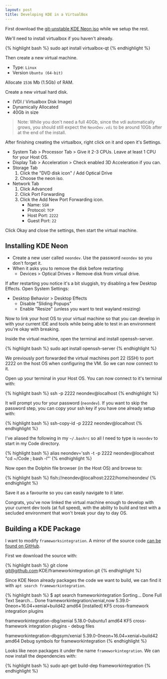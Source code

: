 ```yaml
---
layout: post
title: Developing KDE in a VirtualBox
---
```


First download the [git-unstable KDE Neon iso](https://files.kde.org/neon/images/neon-devedition-gitunstable/current/neon-devedition-gitunstable-current.iso) while we setup the rest.

We'll need to install virtualbox if you haven't already.

{% highlight bash %}
sudo apt install virtualbox-qt
{% endhighlight %}

Then create a new virtual machine.

* Type: `Linux`
* Version `Ubuntu (64-bit)`

Allocate `1536` Mb (1.5Gb) of RAM.

Create a new virtual hard disk.

* (VDI / Virtualbox Disk Image)
* Dynamically Allocated
* 40Gb in size

> Note: While you don't need a full 40Gb, since the vdi automatically grows, you should still expect the `NeonDev.vdi` to be around 10Gb after at the end of the install.

After finishing creating the virtualbox, right click on it and open it's Settings.

* System Tab > Processor Tab > Give it 2-3 CPUs. Leave at least 1 CPU for your Host OS.
* Display Tab > Acceleration > Check enabled 3D Acceleration if you can.
* Storage Tab
    1. Click the "DVD disk icon" / Add Optical Drive
    2. Choose the neon iso.
* Network Tab
    1. Click Advanced
    2. Click Port Forwarding
    3. Click the Add New Port Forwarding icon.
        * Name: `SSH`
        * Protocol: `TCP`
        * Host Port: `2222`
        * Guest Port: `22`

Click Okay and close the settings, then start the virtual machine.


## Installing KDE Neon

* Create a new user called `neondev`. Use the password `neondev` so you don't forget it.
* When it asks you to remove the disk before restarting:
    * Devices > Optical Drives > Remove disk from virtual drive.

If after restarting you notice it's a bit sluggish, try disabling a few Desktop Effects. Open System Settings:

* Desktop Behavior > Desktop Effects
    * Disable "Sliding Popups"
    * Enable "Resize" (unless you want to test wayland resizing)

Now to link your host OS to your virtual machine so that you can develop in with your current IDE and tools while being able to test in an environment you're okay with breaking.

Inside the virtual machine, open the terminal and install openssh-server.

{% highlight bash %}
sudo apt install openssh-server
{% endhighlight %}

We previously port forwarded the virtual machines port 22 (SSH) to port 2222 on the host OS when configuring the VM. So we can now connect to it.

Open up your terminal in your Host OS. You can now connect to it's terminal with:

{% highlight bash %}
ssh -p 2222 neondev@localhost
{% endhighlight %}

It will prompt you for your password (`neondev`). If you want to skip the password step, you can copy your ssh key if you have one already setup with:

{% highlight bash %}
ssh-copy-id -p 2222 neondev@localhost
{% endhighlight %}

I've aliased the following in my `~/.bashrc` so all I need to type is `neondev` to start in my Code directory.

{% highlight bash %}
alias neondev='ssh -t -p 2222 neondev@localhost "cd ~/Code ; bash -l"'
{% endhighlight %}

Now open the Dolphin file browser (in the Host OS) and browse to:

{% highlight bash %}
fish://neondev@localhost:2222/home/neondev/
{% endhighlight %}

Save it as a favourite so you can easily navigate to it later.

Congrats, you've now linked the virtual machine enough to develop with your current dev tools (at full speed), with the ability to build and test with a secluded environment that won't break your day to day OS.


## Building a KDE Package

I want to modify `frameworksintegration`. A mirror of the source code [can be found on GitHub](https://github.com/KDE/frameworkintegration).

First we download the source with:

{% highlight bash %}
git clone git@github.com:KDE/frameworkintegration.git
{% endhighlight %}

Since KDE Neon already packages the code we want to build, we can find it with `apt search frameworkintegration`.


{% highlight bash %}
$ apt search frameworkintegration
Sorting... Done
Full Text Search... Done
frameworkintegration/xenial,now 5.39.0-0neon+16.04+xenial+build42 amd64 [installed]
  KF5 cross-framework integration plugins

frameworkintegration-dbg/xenial 5.18.0-0ubuntu1 amd64
  KF5 cross-framework integration plugins - debug files

frameworkintegration-dbgsym/xenial 5.39.0-0neon+16.04+xenial+build42 amd64
  Debug symbols for frameworkintegration
{% endhighlight %}

Looks like neon packages it under the name `frameworkintegration`. We can now install the dependencies with:

{% highlight bash %}
sudo apt-get build-dep frameworkintegration
{% endhighlight %}




